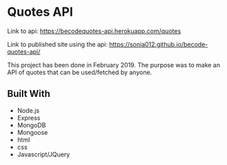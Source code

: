 # Quotes API

Link to api: https://becodequotes-api.herokuapp.com/quotes

Link to published site using the api: https://sonia012.github.io/becode-quotes-api/

This project has been done in February 2019. The purpose was to make an API of quotes that can be used/fetched by anyone.


## Built With
* Node.js
* Express
* MongoDB
* Mongoose
* html
* css
* Javascript/JQuery
